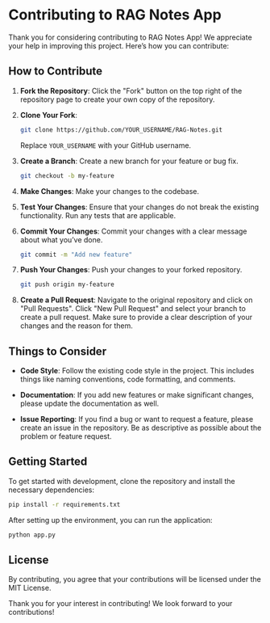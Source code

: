# Contributing to RAG Notes App

Thank you for considering contributing to RAG Notes App! We appreciate your help in improving this project. Here’s how you can contribute:

## How to Contribute

1. **Fork the Repository**: Click the "Fork" button on the top right of the repository page to create your own copy of the repository.

2. **Clone Your Fork**: 
   ```bash
   git clone https://github.com/YOUR_USERNAME/RAG-Notes.git
   ```
   Replace `YOUR_USERNAME` with your GitHub username.

3. **Create a Branch**: Create a new branch for your feature or bug fix.
   ```bash
   git checkout -b my-feature
   ```

4. **Make Changes**: Make your changes to the codebase.

5. **Test Your Changes**: Ensure that your changes do not break the existing functionality. Run any tests that are applicable.

6. **Commit Your Changes**: Commit your changes with a clear message about what you’ve done.
   ```bash
   git commit -m "Add new feature"
   ```

7. **Push Your Changes**: Push your changes to your forked repository.
   ```bash
   git push origin my-feature
   ```

8. **Create a Pull Request**: Navigate to the original repository and click on "Pull Requests". Click "New Pull Request" and select your branch to create a pull request. Make sure to provide a clear description of your changes and the reason for them.

## Things to Consider

- **Code Style**: Follow the existing code style in the project. This includes things like naming conventions, code formatting, and comments.

- **Documentation**: If you add new features or make significant changes, please update the documentation as well.

- **Issue Reporting**: If you find a bug or want to request a feature, please create an issue in the repository. Be as descriptive as possible about the problem or feature request.

## Getting Started

To get started with development, clone the repository and install the necessary dependencies:

```bash
pip install -r requirements.txt
```

After setting up the environment, you can run the application:

```bash
python app.py
```

## License

By contributing, you agree that your contributions will be licensed under the MIT License.

Thank you for your interest in contributing! We look forward to your contributions!